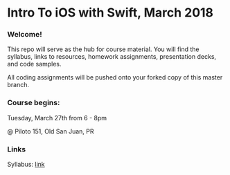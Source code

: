 # Intro To iOS with Swift, March 2018

### Welcome!

This repo will serve as the hub for course material. You will find the syllabus, links to resources, homework assignments, presentation decks, and code samples.

 
All coding assignments will be pushed onto your forked copy of this master branch.

### Course begins:
 Tuesday, March 27th from 6 - 8pm
 
 @ Piloto 151, Old San Juan, PR
 

### Links

Syllabus: [link]

[link]: https://docs.google.com/document/d/1HDsuC9Kx7Dh-omGM8CBEPDtp62GqN48sbqteTnljG3A/edit?usp=sharing
